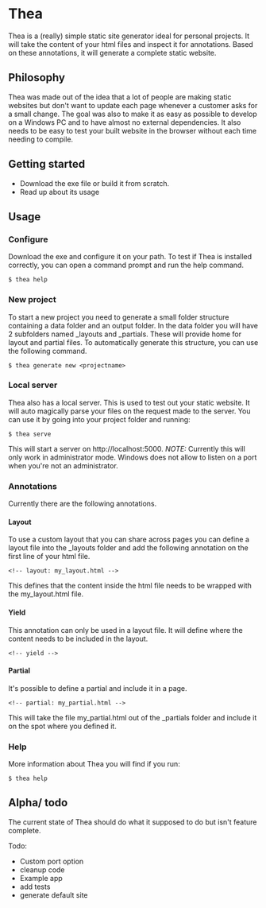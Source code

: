 # Thea

Thea is a (really) simple static site generator ideal for personal projects. It will take the content of your html files and inspect it for annotations. Based on these annotations, it will generate a complete static website.

## Philosophy

Thea was made out of the idea that a lot of people are making static websites but don't want to update each page whenever a customer asks for a small change. The goal was also to make it as easy as possible to develop on a Windows PC and to have almost no external dependencies. It also needs to be easy to test your built website in the browser without each time needing to compile.

## Getting started

- Download the exe file or build it from scratch.
- Read up about its usage

## Usage

### Configure

Download the exe and configure it on your path. To test if Thea is installed correctly, you can open a command prompt and run the help command.

```
$ thea help
```


### New project

To start a new project you need to generate a small folder structure containing a data folder and an output folder. In the data folder you will have 2 subfolders named _layouts and _partials. These will provide home for layout and partial files. To automatically generate this structure, you can use the following command.

```
$ thea generate new <projectname>
```

### Local server

Thea also has a local server. This is used to test out your static website. It will auto magically parse your files on the request made to the server. You can use it by going into your project folder and running:

```
$ thea serve
```

This will start a server on http://localhost:5000. *NOTE:* Currently this will only work in administrator mode. Windows does not allow to listen on a port when you're not an administrator.

### Annotations

Currently there are the following annotations.

#### Layout

To use a custom layout that you can share across pages you can define a layout file into the _layouts folder and add the following annotation on the first line of your html file.

```
<!-- layout: my_layout.html -->
```

This defines that the content inside the html file needs to be wrapped with the my_layout.html file.

#### Yield

This annotation can only be used in a layout file. It will define where the content needs to be included in the layout.

```
<!-- yield -->
```

#### Partial

It's possible to define a partial and include it in a page.

```
<!-- partial: my_partial.html -->
```

This will take the file my_partial.html out of the _partials folder and include it on the spot where you defined it.

### Help

More information about Thea you will find if you run:

```
$ thea help
```

## Alpha/ todo

The current state of Thea should do what it supposed to do but isn't feature complete.

Todo:

- Custom port option
- cleanup code
- Example app
- add tests
- generate default site
